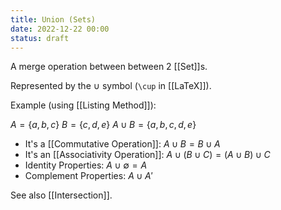 ```yaml
---
title: Union (Sets)
date: 2022-12-22 00:00
status: draft
---
```


A merge operation between between 2 [[Set]]s.

Represented by the $\cup$ symbol (`\cup` in [[LaTeX]]).

Example (using [[Listing Method]]):

$A = \{a, b, c\}$
$B = \{c, d, e\}$
$A \cup B = \{a, b, c, d, e\}$

* It's a [[Commutative Operation]]: $A \cup B = B \cup A$
* It's an [[Associativity Operation]]: $A \cup (B \cup C) = (A \cup B) \cup C$
* Identity Properties: $A \cup \emptyset = A$
* Complement Properties: $A \cup A'$

See also [[Intersection]].
